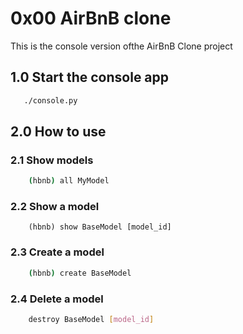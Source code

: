 # 0x00 AirBnB clone

This is the console version ofthe AirBnB Clone project

## 1.0 Start the console app

```Bash
   ./console.py

```

## 2.0 How to use

### 2.1 Show models

```Bash
    (hbnb) all MyModel

```

### 2.2 Show a model

```pwsh
    (hbnb) show BaseModel [model_id]

```

### 2.3 Create a model

```bash
    (hbnb) create BaseModel

```

### 2.4 Delete a model

```bash
    destroy BaseModel [model_id]

```
